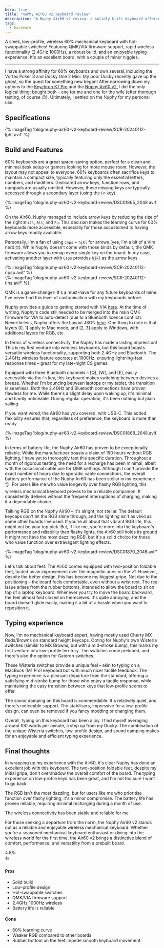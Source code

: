 ```yaml
---
hero: true
title: "NuPhy Air60 v2 keyboard review"
description: "A Nuphy Air60 v2 review: a solidly built keyboard offering excellent wireless versatility. Overall, it's a great board with minor niggles about the feet design and RGB performance"
tags:
  - hardware
---
```


A sleek, low-profile, wireless 60% mechanical keyboard with hot-swappable switches! Featuring QMK/VIA firmware support, rapid wireless functionality (2.4GHz 1000Hz), a robust build, and an enjoyable typing experience. It's an excellent board, with a couple of minor niggles.

---

I have a strong affinity for 60% keyboards and own several, including the Vortex Poker 3 and Ducky One 2 Mini. My poor Ducky recently gave up the ghost, so the quest for something new began! After narrowing down my options to the [Keychron K7 Pro][k7] and the [Nuphy Air60 v2][air60], I did the only logical thing: bought both – one for me and one for the wife (after thorough testing, of course 😉). Ultimately, I settled on the Nuphy for my personal use.

## Specifications

<div class="article__image-row -center">
    {% imageTag 'blog/nuphy-air60-v2-keyboard-review/SCR-20240112-lphf.avif' %}
</div>

## Build and Features

60% keyboards are a great space-saving option, perfect for a clean and minimal desk setup or gamers looking for more mouse room. However, the layout may not appeal to everyone. 60% keyboards often sacrifice keys to maintain a compact size, typically featuring only the essential letters, numbers, and modifiers. Dedicated arrow keys, function rows, and numpads are usually omitted. However, these missing keys are typically accessed through a secondary layer (using the `Fn` key).
<div class="article__image-row -center">
    {% imageTag 'blog/nuphy-air60-v2-keyboard-review/DSC01865_2048.avif' %}
</div>

On the Air60, Nuphy managed to include arrow keys by reducing the size of the right `Shift`, `Alt`, and `Fn`. This decision makes the learning curve for 60% keyboards more accessible, especially for those accustomed to having arrow keys readily available.

Personally, I'm a fan of using `Caps` + `hjkl` for arrows (yes, I'm a bit of a Vim nerd 🤓). While Nuphy doesn't come with those binds by default, the QMK firmware allows you to remap every single key on the board. In my case, activating another layer with `Caps` provides `hjkl` as the arrow keys.
<div class="article__image-row -center">
    {% imageTag 'blog/nuphy-air60-v2-keyboard-review/SCR-20240112-npsp.avif' %}
</div>
<div class="article__image-row -center">
    {% imageTag 'blog/nuphy-air60-v2-keyboard-review/SCR-20240112-tlhs.avif' %}
</div>

QMK is a game-changer! It's a must-have for any future keyboards of mine. I've never had this level of customisation with my keyboards before.

Nuphy provides a guide to getting started with VIA [here][nuphyguide]. At the time of writing, Nuphy's code still needed to be merged into the main QMK firmware for VIA to auto-detect (due to a Bluetooth licence conflict). Nevertheless, Nuphy offers the Layout JSON [here][air60layout]. One thing to note is that layers [0, 1] apply to Mac mode, and [2, 3] apply to Windows, with additional layers for RGB, etc.

In terms of wireless connectivity, the Nuphy has made a lasting impression! This is my first venture into wireless keyboards, but this board boasts versatile wireless functionality, supporting both 2.4GHz and Bluetooth. The 2.4GHz wireless feature operates at 1000Hz, ensuring lightning-fast response times – great for my late-night CS games.

Equipped with three Bluetooth channels – [Q], [W], and [E], easily accessible via the `Fn` key, this keyboard makes switching between devices a breeze. Whether I'm bouncing between laptops or my tablet, the transition is seamless. Both the 2.4GHz and Bluetooth connections have proven flawless for me. While there's a slight delay upon waking up, it's minimal and hardly noticeable. During regular operation, it's been nothing but plain sailing.

If you want wired, the Air60 has you covered, with USB-C. This added flexibility ensures that, regardless of preference, the keyboard is more than ready.
<div class="article__image-row -center">
    {% imageTag 'blog/nuphy-air60-v2-keyboard-review/DSC01868_2048.avif' %}
</div>

In terms of battery life, the Nuphy Air60 has proven to be exceptionally reliable. While the manufacturer boasts a claim of 150 hours without RGB lighting, I have yet to thoroughly test this specific duration. Throughout a month of rigorous testing, the need for a recharge has been minimal, albeit with the occasional cable use for QMK settings. Although I can't provide the exact number of hours due to sporadic cable connections, the overall battery performance of the Nuphy Air60 has been stellar in my experience 👌.  For users like me who value longevity over flashy RGB lighting, this wireless mechanical keyboard proves to be a reliable companion. It consistently delivers without the frequent interruptions of charging, making it a dependable choice.

Talking RGB on the Nuphy Air60 – it's alright, not stellar. The default keycaps don't let the RGB shine through, and the lighting isn't as vivid as some other boards I've used. If you're all about that vibrant RGB life, this might not be your top pick. But, if like me, you're more into the keyboard's performance and reliability than flashy lights, the Air60 still holds its ground. It might not have the most dazzling RGB, but it's a solid choice for those who value function over extravagant lighting effects.
<div class="article__image-row -center">
    {% imageTag 'blog/nuphy-air60-v2-keyboard-review/DSC01870_2048.avif' %}
</div>

Let's talk about feet. The Air60 comes equipped with two-position foldable feet, touted as an improvement over the magnetic ones on the v1. However, despite the better design, this has become my biggest gripe. Not due to the positioning – the board feels comfortable, even without a wrist rest. The real issue arises from the rubber bottoms, intended to allow the board to sit on top of a laptop keyboard. Whenever you try to move the board backward, the feet almost fold closed on themselves. It's quite annoying, and the board doesn't glide easily, making it a bit of a hassle when you want to reposition it.

## Typing experience

Now, I'm no mechanical keyboard expert, having mostly used Cherry MX Reds/Browns on standard height keycaps. Opting for Nuphy's own Wisteria switches (similar to MX Browns, but with a mid-stroke bump), this marks my first venture into low-profile territory. The switches come prelubed, and there's also the option for Gateron switches.

These Wisteria switches provide a unique feel – akin to typing on a MacBook (M1 Pro) keyboard but with much nicer tactile feedback. The typing experience is a pleasant departure from the standard, offering a satisfying mid-stroke bump for those who enjoy a tactile response, while maintaining the easy transition between keys that low-profile seems to offer.

The sound damping on this board is commendable. It's relatively quiet, and there's noticeable support. The stabilisers, impressive for a low-profile design, can even be removed if you fancy modding or changing them.

Overall, typing on this keyboard has been a joy. I find myself averaging around 100 words per minute, a step up from my Ducky. The combination of the unique Wisteria switches, low-profile design, and sound damping makes for an enjoyable and efficient typing experience.

## Final thoughts

In wrapping up my experience with the Air60, it's clear Nuphy has done an excellent job with this keyboard. The two-position foldable feet, despite my initial gripe, don't overshadow the overall comfort of the board. The typing experience on low-profile keys has been great, and I'm not too sure I want to go back.

The RGB isn't the most dazzling, but for users like me who prioritise function over flashy lighting, it's a minor compromise. The battery life has proven reliable, requiring minimal recharging during a month of use.

The wireless connectivity has been stable and reliable for me.

For those seeking a departure from the norm, the Nuphy Air60 v2 stands out as a reliable and enjoyable wireless mechanical keyboard. Whether you're a seasoned mechanical keyboard enthusiast or diving into the wireless world for the first time, the Air60 v2 brings a distinctive blend of comfort, performance, and versatility from a prebuilt board.

<div class="review-approval">
    <div class="review-approval__rating">
        <div class="review-approval__avatar"></div>
        <div class="review-approval__score">4.8/5</div>
        <div class="review-approval__icon">👍</div>
    </div>
    <div class="review-approval__text">
        <div>
            <h4>Pros</h4>
            <ul>
                <li class="pros">Solid build</li>
                <li class="pros">Low-profile design</li>
                <li class="pros">Hot-swappable switches</li>
                <li class="pros">QMK/VIA firmware support</li>
                <li class="pros">2.4GHz 1000Hz wireless</li>
                <li class="pros">Battery life is reliable</li>
            </ul>
        </div>
        <div>
            <h4>Cons</h4>
            <ul>
                <li class="cons">60% learning curve</li>
                <li class="cons">Weaker RGB compared to other boards</li>
                <li class="cons">Rubber bottom on the feet impede smooth keyboard movement</li>
            </ul>
        </div>
    </div>
</div>


[k7]: https://www.keychron.com/products/keychron-k7-pro-qmk-via-wireless-custom-mechanical-keyboard-iso-layout-collection
[air60]: https://nuphy.com/products/air60-v2
[nuphyguide]: https://nuphy.com/pages/via-usage-guide-for-nuphy-keyboards
[air60layout]: https://nuphy.com/pages/json-files-for-nuphy-keyboards
